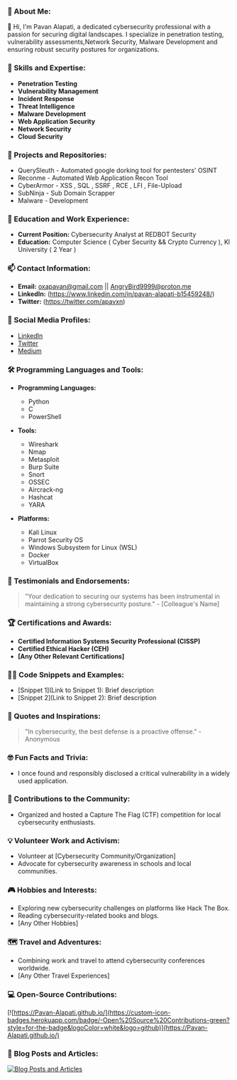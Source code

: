 <h3 align="left">🔭 About Me:</h3>

👋 Hi, I'm Pavan Alapati, a dedicated cybersecurity professional with a passion for securing digital landscapes. I specialize in penetration testing, vulnerability assessments,Network Security, Malware Development and ensuring robust security postures for organizations.

<h3 align="left">🌱 Skills and Expertise:</h3>

- **Penetration Testing**
- **Vulnerability Management**
- **Incident Response**
- **Threat Intelligence**
- **Malware Development**
- **Web Application Security**
- **Network Security**
- **Cloud Security**

<h3 align="left">🚀 Projects and Repositories:</h3>

- QuerySleuth - Automated google dorking tool for pentesters' OSINT 
- Reconme - Automated Web Application Recon Tool 
- CyberArmor - XSS , SQL , SSRF , RCE , LFI , File-Upload
- SubNinja - Sub Domain Scrapper 
- Malware - Development 

<h3 align="left">💼 Education and Work Experience:</h3>

- **Current Position:** Cybersecurity Analyst at REDBOT Security
- **Education:** Computer Science ( Cyber Security && Crypto Currency ), Kl University ( 2 Year )

<h3 align="left">📫 Contact Information:</h3>

- **Email:** oxapavan@gmail.com || AngryBird9999@proton.me
- **LinkedIn:** (https://www.linkedin.com/in/pavan-alapati-b15459248/)
- **Twitter:** (https://twitter.com/apavxn)

<h3 align="left">💬 Social Media Profiles:</h3>

- [LinkedIn](https://www.linkedin.com/in/pavan-alapati-b15459248/)
- [Twitter](https://twitter.com/apavxn)
- [Medium](https://medium.com/@0xpavan)

<h3 align="left">🛠 Programming Languages and Tools:</h3>

- **Programming Languages:**
  - Python
  - C
  - PowerShell

- **Tools:**
  - Wireshark
  - Nmap
  - Metasploit
  - Burp Suite
  - Snort
  - OSSEC
  - Aircrack-ng
  - Hashcat
  - YARA

- **Platforms:**
  - Kali Linux
  - Parrot Security OS
  - Windows Subsystem for Linux (WSL)
  - Docker
  - VirtualBox


<h3 align="left">🌟 Testimonials and Endorsements:</h3>

> "Your dedication to securing our systems has been instrumental in maintaining a strong cybersecurity posture." - [Colleague's Name]

<h3 align="left">🏆 Certifications and Awards:</h3>

- **Certified Information Systems Security Professional (CISSP)**
- **Certified Ethical Hacker (CEH)**
- **[Any Other Relevant Certifications]**

<h3 align="left">🧑‍💻 Code Snippets and Examples:</h3>

- [Snippet 1](Link to Snippet 1): Brief description
- [Snippet 2](Link to Snippet 2): Brief description

<h3 align="left">💭 Quotes and Inspirations:</h3>

> "In cybersecurity, the best defense is a proactive offense." - Anonymous

<h3 align="left">🤓 Fun Facts and Trivia:</h3>

- I once found and responsibly disclosed a critical vulnerability in a widely used application.

<h3 align="left">🤝 Contributions to the Community:</h3>

- Organized and hosted a Capture The Flag (CTF) competition for local cybersecurity enthusiasts.

<h3 align="left">💡 Volunteer Work and Activism:</h3>

- Volunteer at [Cybersecurity Community/Organization]
- Advocate for cybersecurity awareness in schools and local communities.

<h3 align="left">🎮 Hobbies and Interests:</h3>

- Exploring new cybersecurity challenges on platforms like Hack The Box.
- Reading cybersecurity-related books and blogs.
- [Any Other Hobbies]

<h3 align="left">🗺 Travel and Adventures:</h3>

- Combining work and travel to attend cybersecurity conferences worldwide.
- [Any Other Travel Experiences]

<h3 align="left">💻 Open-Source Contributions:</h3>

[![https://Pavan-Alapati.github.io/](https://custom-icon-badges.herokuapp.com/badge/-Open%20Source%20Contributions-green?style=for-the-badge&logoColor=white&logo=github)](https://Pavan-Alapati.github.io/)

<h3 align="left">📝 Blog Posts and Articles:</h3>

[![Blog Posts and Articles](https://custom-icon-badges.herokuapp.com/badge/-Blog%20Posts%20and%20Articles-blue?style=for-the-badge&logoColor=white&logo=medium)](https://medium.com/@yourusername)

